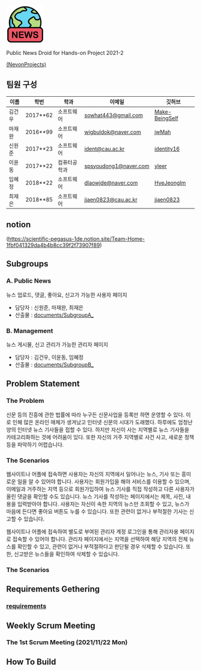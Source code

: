 <img src="https://github.com/HANDSON-Project/PublicNewsDroid/blob/develop/image/logo.png"  width="20%" height="20%"/>

Public News Droid for Hands-on Project 2021-2

[(NevonProjects)](https://nevonprojects.com/public-news-droid/)

## 팀원 구성

| 이름   | 학번     | 학과       | 이메일                                        | 깃허브                                        |
| ------ | -------- | ---------- | --------------------------------------------- | --------------------------------------------- |
| 김건우 | 2017**62 | 소프트웨어 | sowhat443@gmail.com | [Make-BeingSelf](https://github.com/Make-BeingSelf) |
| 마재완 | 2016**99 | 소프트웨어 | wigbuldok@naver.com | [jwMah](https://github.com/jwMah)             |
| 신원준 | 2017**23 | 소프트웨어 | ident@cau.ac.kr | [identity16](https://github.com/identity16)   |
| 이윤동 | 2017**22 | 컴퓨터공학과 | spsyoudong1@naver.com | [yleer](https://github.com/yleer)       |
| 임혜정 | 2018**22 | 소프트웨어  |dlaowjde@naver.com  | [HyeJeongIm](https://github.com/HyeJeongIm)       |
| 최재은 | 2018**85 | 소프트웨어 | jjaen0823@cau.ac.kr | [jjaen0823](https://github.com/jjaen0823)       |


## notion
(https://scientific-pegasus-1de.notion.site/Team-Home-1fbf041329da4b4b8cc39f2f73907f89)

## Subgroups

### A. Public News
뉴스 업로드, 댓글, 좋아요, 신고가 가능한 사용자 페이지

- 담당자 : 신원준, 마재완, 최재은
- 산출물 : [documents/SubgroupA_](https://github.com/HANDSON-Project/PublicNewsDroid)

### B. Management
뉴스 게시물, 신고 관리가 가능한 관리자 페이지

- 담당자 : 김건우, 이윤동, 임혜정
- 산출물 : [documents/SubgroupB_](https://github.com/HANDSON-Project/PublicNewsDroid)


## Problem Statement

### The Problem

신문 등의 진흥에 관한 법률에 따라 누구든 신문사업을 등록만 하면 운영할 수 있다. 이로 인해 많은 온라인 매체가 생겨났고 인터넷 신문의 시대가 도래했다. 하루에도 엄청난 양의 인터넷 뉴스 기사들을 접할 수 있다. 하지만 자신이 사는 지역별로 뉴스 기사들을 카테고리화하는 것에 어려움이 있다. 또한 자신의 거주 지역별로 사건 사고, 새로운 정책등을 파악하기 어렵습니다. 


### The Scenarios

웹사이트나 어플에 접속하면 사용자는 자신의 지역에서 일어나는 뉴스, 기사 또는 흥미로운 일을 알 수 있어야 합니다. 사용자는 회원가입을 해야 서비스를 이용할 수 있으며, 이메일과 거주하는 지역 등으로 회원가입하여 뉴스 기사를 직접 작성하고 다른 사용자가 올린 댓글을 확인할 수도 있습니다. 뉴스 기사를 작성하는 페이지에서는 제목, 사진, 내용을 입력받아야 합니다. 사용자는 자신이 속한 지역의 뉴스만 조회할 수 있고, 뉴스가 마음에 든다면 좋아요 버튼도 누를 수 있습니다. 또한 관련이 없거나 부적절한 기사는 신고할 수 있습니다. 

웹사이트나 어플에 접속하여 별도로 부여된 관리자 계정 로그인을 통해 관리자용 페이지로 접속할 수 있어야 합니다. 관리자 페이지에서는 지역을 선택하여 해당 지역의 전체 뉴스를 확인할 수 있고, 관련이 없거나 부적절하다고 판단될 경우 삭제할 수 있습니다. 또한, 신고받은 뉴스들을 확인하여 삭제할 수 있습니다.


### The Scenarios


## Requirements Gethering
### [requirements](https://github.com/HANDSON-Project/PublicNewsDroid/blob/develop/documents/Requirements.pdf)

## Weekly Scrum Meeting
### The 1st Scrum Meeting (2021/11/22 Mon)


## How To Build



